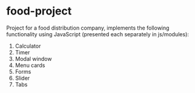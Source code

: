 # food-project

Project for a food distribution company, implements the following functionality using JavaScript (presented each separately in js/modules):

1) Calculator
2) Timer
3) Modal window
4) Menu cards
5) Forms
6) Slider
7) Tabs
